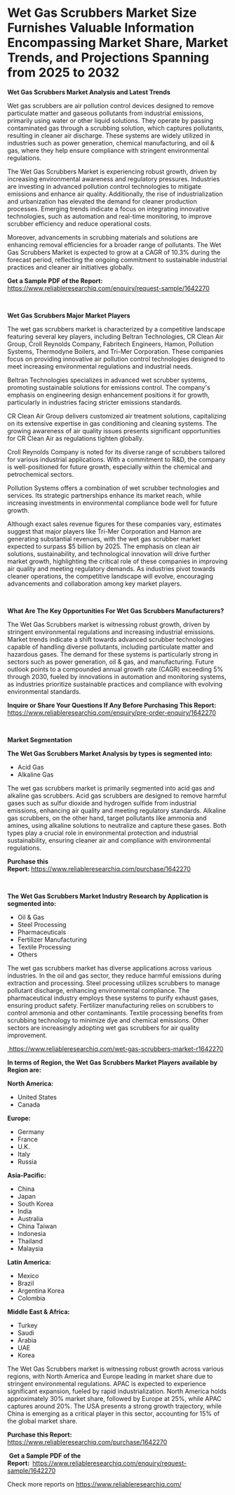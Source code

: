<p><h1>Wet Gas Scrubbers Market Size Furnishes Valuable Information Encompassing Market Share, Market Trends, and Projections Spanning from 2025 to 2032</h1></p><p><strong>Wet Gas Scrubbers Market Analysis and Latest Trends</strong></p>
<p><p>Wet gas scrubbers are air pollution control devices designed to remove particulate matter and gaseous pollutants from industrial emissions, primarily using water or other liquid solutions. They operate by passing contaminated gas through a scrubbing solution, which captures pollutants, resulting in cleaner air discharge. These systems are widely utilized in industries such as power generation, chemical manufacturing, and oil & gas, where they help ensure compliance with stringent environmental regulations.</p><p>The Wet Gas Scrubbers Market is experiencing robust growth, driven by increasing environmental awareness and regulatory pressures. Industries are investing in advanced pollution control technologies to mitigate emissions and enhance air quality. Additionally, the rise of industrialization and urbanization has elevated the demand for cleaner production processes. Emerging trends indicate a focus on integrating innovative technologies, such as automation and real-time monitoring, to improve scrubber efficiency and reduce operational costs.</p><p>Moreover, advancements in scrubbing materials and solutions are enhancing removal efficiencies for a broader range of pollutants. The Wet Gas Scrubbers Market is expected to grow at a CAGR of 10.3% during the forecast period, reflecting the ongoing commitment to sustainable industrial practices and cleaner air initiatives globally.</p></p>
<p><strong>Get a Sample PDF of the Report:&nbsp;</strong> <a href="https://www.reliableresearchiq.com/enquiry/request-sample/1642270?utm_campaign=3128&utm_medium=2&utm_source=Github&utm_content=ia&utm_term=11042025&utm_id=wet-gas-scrubbers">https://www.reliableresearchiq.com/enquiry/request-sample/1642270</a></p>
<p>&nbsp;</p>
<p><strong>Wet Gas Scrubbers Major Market Players</strong></p>
<p><p>The wet gas scrubbers market is characterized by a competitive landscape featuring several key players, including Beltran Technologies, CR Clean Air Group, Croll Reynolds Company, Fabritech Engineers, Hamon, Pollution Systems, Thermodyne Boilers, and Tri-Mer Corporation. These companies focus on providing innovative air pollution control technologies designed to meet increasing environmental regulations and industrial needs.</p><p>Beltran Technologies specializes in advanced wet scrubber systems, promoting sustainable solutions for emissions control. The company's emphasis on engineering design enhancement positions it for growth, particularly in industries facing stricter emissions standards.</p><p>CR Clean Air Group delivers customized air treatment solutions, capitalizing on its extensive expertise in gas conditioning and cleaning systems. The growing awareness of air quality issues presents significant opportunities for CR Clean Air as regulations tighten globally.</p><p>Croll Reynolds Company is noted for its diverse range of scrubbers tailored for various industrial applications. With a commitment to R&D, the company is well-positioned for future growth, especially within the chemical and petrochemical sectors.</p><p>Pollution Systems offers a combination of wet scrubber technologies and services. Its strategic partnerships enhance its market reach, while increasing investments in environmental compliance bode well for future growth.</p><p>Although exact sales revenue figures for these companies vary, estimates suggest that major players like Tri-Mer Corporation and Hamon are generating substantial revenues, with the wet gas scrubber market expected to surpass $5 billion by 2025. The emphasis on clean air solutions, sustainability, and technological innovation will drive further market growth, highlighting the critical role of these companies in improving air quality and meeting regulatory demands. As industries pivot towards cleaner operations, the competitive landscape will evolve, encouraging advancements and collaboration among key market players.</p></p>
<p>&nbsp;</p>
<p><strong>What Are The Key Opportunities For Wet Gas Scrubbers Manufacturers?</strong></p>
<p><p>The Wet Gas Scrubbers market is witnessing robust growth, driven by stringent environmental regulations and increasing industrial emissions. Market trends indicate a shift towards advanced scrubber technologies capable of handling diverse pollutants, including particulate matter and hazardous gases. The demand for these systems is particularly strong in sectors such as power generation, oil & gas, and manufacturing. Future outlook points to a compounded annual growth rate (CAGR) exceeding 5% through 2030, fueled by innovations in automation and monitoring systems, as industries prioritize sustainable practices and compliance with evolving environmental standards.</p></p>
<p><strong>Inquire or Share Your Questions If Any Before Purchasing This Report:</strong> <a href="https://www.reliableresearchiq.com/enquiry/pre-order-enquiry/1642270?utm_campaign=3128&utm_medium=2&utm_source=Github&utm_content=ia&utm_term=11042025&utm_id=wet-gas-scrubbers">https://www.reliableresearchiq.com/enquiry/pre-order-enquiry/1642270</a></p>
<p>&nbsp;</p>
<p><strong>Market Segmentation</strong></p>
<p><strong>The Wet Gas Scrubbers Market Analysis by types is segmented into:</strong></p>
<p><ul><li>Acid Gas</li><li>Alkaline Gas</li></ul></p>
<p><p>The wet gas scrubbers market is primarily segmented into acid gas and alkaline gas scrubbers. Acid gas scrubbers are designed to remove harmful gases such as sulfur dioxide and hydrogen sulfide from industrial emissions, enhancing air quality and meeting regulatory standards. Alkaline gas scrubbers, on the other hand, target pollutants like ammonia and amines, using alkaline solutions to neutralize and capture these gases. Both types play a crucial role in environmental protection and industrial sustainability, ensuring cleaner air and compliance with environmental regulations.</p></p>
<p><strong>Purchase this Report:&nbsp;</strong><a href="https://www.reliableresearchiq.com/purchase/1642270?utm_campaign=3128&utm_medium=2&utm_source=Github&utm_content=ia&utm_term=11042025&utm_id=wet-gas-scrubbers">https://www.reliableresearchiq.com/purchase/1642270</a></p>
<p>&nbsp;</p>
<p><strong>The Wet Gas Scrubbers Market Industry Research by Application is segmented into:</strong></p>
<p><ul><li>Oil & Gas</li><li>Steel Processing</li><li>Pharmaceuticals</li><li>Fertilizer Manufacturing</li><li>Textile Processing</li><li>Others</li></ul></p>
<p><p>The wet gas scrubbers market has diverse applications across various industries. In the oil and gas sector, they reduce harmful emissions during extraction and processing. Steel processing utilizes scrubbers to manage pollutant discharge, enhancing environmental compliance. The pharmaceutical industry employs these systems to purify exhaust gases, ensuring product safety. Fertilizer manufacturing relies on scrubbers to control ammonia and other contaminants. Textile processing benefits from scrubbing technology to minimize dye and chemical emissions. Other sectors are increasingly adopting wet gas scrubbers for air quality improvement.</p></p>
<p><a href="https://www.reliableresearchiq.com/wet-gas-scrubbers-market-r1642270?utm_campaign=3128&utm_medium=2&utm_source=Github&utm_content=ia&utm_term=11042025&utm_id=wet-gas-scrubbers">&nbsp;https://www.reliableresearchiq.com/wet-gas-scrubbers-market-r1642270</a></p>
<p><strong>In terms of Region, the Wet Gas Scrubbers Market Players available by Region are:</strong></p>
<p>
    <p> <strong> North America: </strong>
        <ul>
            <li>United States</li>
            <li>Canada</li>
        </ul>
        </p> 
    <p> <strong> Europe: </strong>
        <ul>
            <li>Germany</li>
            <li>France</li>
            <li>U.K.</li>
            <li>Italy</li>
            <li>Russia</li>
        </ul>
        </p> 
    <p> <strong> Asia-Pacific: </strong>
        <ul>
            <li>China</li>
            <li>Japan</li>
            <li>South Korea</li>
            <li>India</li>
            <li>Australia</li>
            <li>China Taiwan</li>
            <li>Indonesia</li>
            <li>Thailand</li>
            <li>Malaysia</li>
        </ul>
        </p> 
    <p> <strong> Latin America: </strong>
        <ul>
            <li>Mexico</li>
            <li>Brazil</li>
            <li>Argentina Korea</li>
            <li>Colombia</li>
        </ul>
        </p> 
    <p> <strong> Middle East & Africa: </strong>
        <ul>
            <li>Turkey</li>
            <li>Saudi</li>
            <li>Arabia</li>
            <li>UAE</li>
            <li>Korea</li>
        </ul>
    </p>
    </p>
<p><p>The Wet Gas Scrubbers market is witnessing robust growth across various regions, with North America and Europe leading in market share due to stringent environmental regulations. APAC is expected to experience significant expansion, fueled by rapid industrialization. North America holds approximately 30% market share, followed by Europe at 25%, while APAC captures around 20%. The USA presents a strong growth trajectory, while China is emerging as a critical player in this sector, accounting for 15% of the global market share.</p></p>
<p><strong>Purchase this Report: </strong><a href="https://www.reliableresearchiq.com/purchase/1642270?utm_campaign=3128&utm_medium=2&utm_source=Github&utm_content=ia&utm_term=11042025&utm_id=wet-gas-scrubbers">https://www.reliableresearchiq.com/purchase/1642270</a></p>
<p>&nbsp;<strong>Get a Sample PDF of the Report:&nbsp;&nbsp;</strong><a href="https://www.reliableresearchiq.com/enquiry/request-sample/1642270?utm_campaign=3128&utm_medium=2&utm_source=Github&utm_content=ia&utm_term=11042025&utm_id=wet-gas-scrubbers">https://www.reliableresearchiq.com/enquiry/request-sample/1642270</a></p>
<p><strong></strong></p>
<p>Check more reports on <a href="https://www.reliableresearchiq.com/?utm_campaign=3128&utm_medium=2&utm_source=Github&utm_content=ia&utm_term=11042025&utm_id=wet-gas-scrubbers">https://www.reliableresearchiq.com/</a></p>